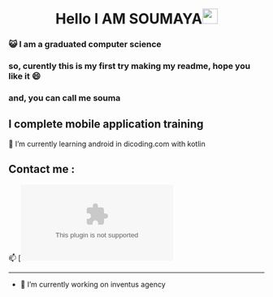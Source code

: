 ##
<h1 align="center">Hello I AM SOUMAYA<img src="https://github.com/souvikguria98/souvikguria98/blob/master/Hi.gif" width="30"> </h1>

### :smiley_cat: I am a graduated computer science  

### so, curently this is my first try making my readme, hope you like it 😄
### and, you can call me souma 



## I complete mobile application training 


🌱 I’m currently learning android in dicoding.com with kotlin


## Contact me : 
📫 [![Gmail Bad](soumayamikati@gmail.com)

------

- 🔭 I’m currently working on inventus agency 
